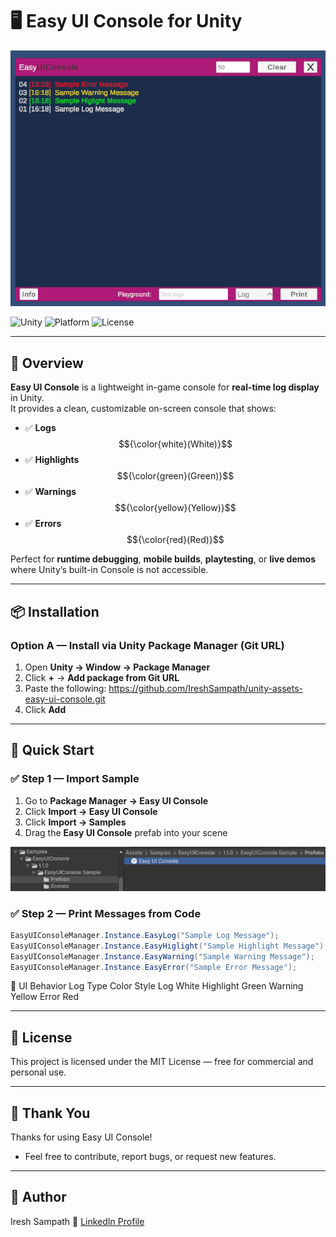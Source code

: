 # 🖥️ Easy UI Console for Unity

![Easy UI Console Preview](Docs/Preview.png)

![Unity](https://img.shields.io/badge/Unity-2022.3%2B-green.svg)
![Platform](https://img.shields.io/badge/Platform-PC%20%7C%20Android%20%7C%20iOS%20%7C%20WebGL%20%7C%20Editor-lightgrey.svg)
![License](https://img.shields.io/badge/License-MIT-blue.svg)

---

## 🚀 Overview

**Easy UI Console** is a lightweight in-game console for **real-time log display** in Unity.  
It provides a clean, customizable on-screen console that shows:

- ✅ **Logs** $${\color{white}(White)}$$
- ✅ **Highlights** $${\color{green}(Green)}$$
- ✅ **Warnings** $${\color{yellow}(Yellow)}$$
- ✅ **Errors** $${\color{red}(Red)}$$

Perfect for **runtime debugging**, **mobile builds**, **playtesting**, or **live demos** where Unity’s built-in Console is not accessible.

---

## 📦 Installation

### Option A — Install via Unity Package Manager (Git URL)

1. Open **Unity → Window → Package Manager**
2. Click **+** → **Add package from Git URL**
3. Paste the following:
https://github.com/IreshSampath/unity-assets-easy-ui-console.git
4. Click **Add**

---

## 🧰 Quick Start

### ✅ Step 1 — Import Sample

1. Go to **Package Manager → Easy UI Console**
2. Click **Import  → Easy UI Console**
3. Click **Import  → Samples**
4. Drag the **Easy UI Console** prefab into your scene
   
![Easy UI Console Preview](Docs/Prefab.png)

### ✅ Step 2 — Print Messages from Code

```csharp
EasyUIConsoleManager.Instance.EasyLog("Sample Log Message");
EasyUIConsoleManager.Instance.EasyHiglight("Sample Highlight Message");
EasyUIConsoleManager.Instance.EasyWarning("Sample Warning Message");
EasyUIConsoleManager.Instance.EasyError("Sample Error Message");
```

🎨 UI Behavior
Log Type	Color Style
Log	White
Highlight	Green
Warning	Yellow
Error	Red

---

## 📜 License
This project is licensed under the MIT License — free for commercial and personal use.

---

## 🙏 Thank You
Thanks for using Easy UI Console!
- Feel free to contribute, report bugs, or request new features.

---

## 👤 Author
Iresh Sampath 🔗 [LinkedIn Profile](https://www.linkedin.com/in/ireshsampath/)
